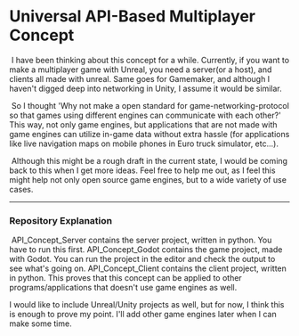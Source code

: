 # Universal API-Based Multiplayer Concept
    
 I have been thinking about this concept for a while. Currently, if you want to make a multiplayer game with Unreal, you need a server(or a host), and clients all made with unreal. Same goes for Gamemaker, and although I haven't digged deep into networking in Unity, I assume it would be similar.
    
 So I thought 'Why not make a open standard for game-networking-protocol so that games using different engines can communicate with each other?' This way, not only game engines, but applications that are not made with game engines can utilize in-game data without extra hassle (for applications like live navigation maps on mobile phones in Euro truck simulator, etc...).
    
 Although this might be a rough draft in the current state, I would be coming back to this when I get more ideas. Feel free to help me out, as I feel this might help not only open source game engines, but to a wide variety of use cases.
    
----

### Repository Explanation
    
 API_Concept_Server contains the server project, written in python. You have to run this first.
 API_Concept_Godot contains the game project, made with Godot. You can run the project in the editor and check the output to see what's going on.
 API_Concept_Client contains the client project, written in python. This proves that this concept can be applied to other programs/applications that doesn't use game engines as well.

I would like to include Unreal/Unity projects as well, but for now, I think this is enough to prove my point. I'll add other game engines later when I can make some time.
